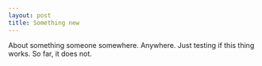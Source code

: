 ```yaml
---
layout: post
title: Something new
---
```


About something someone somewhere. Anywhere. Just testing if this thing works. So far, it does not.